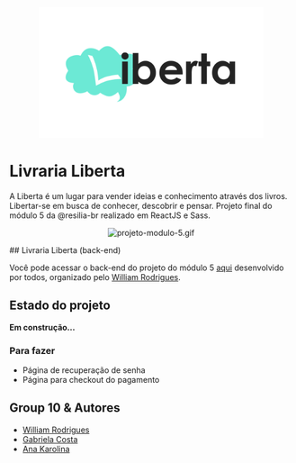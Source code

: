 <p align="center">
  <img src="./public/logo.png" alt="Logo da livraria Liberta" width="400px">
</p>

# Livraria Liberta

A Liberta é um lugar para vender ideias e conhecimento através dos livros. Libertar-se em busca de conhecer, descobrir e pensar. Projeto final do módulo 5 da @resilia-br realizado em ReactJS e Sass.

<p align="center">
<img src="./projeto-modulo-5.gif" alt="projeto-modulo-5.gif">
</p>
## Livraria Liberta (back-end)

Você pode acessar o back-end do projeto do módulo 5 [aqui](https://github.com/willy-r/livraria-liberta-api) desenvolvido por todos, organizado pelo [William Rodrigues](https://github.com/willy-r).


## Estado do projeto

**Em construção...**

### Para fazer

- Página de recuperação de senha
- Página para checkout do pagamento


## Group 10 & Autores

- [William Rodrigues](https://github.com/willy-r)
- [Gabriela Costa](https://github.com/gabrielaalvescosta)
- [Ana Karolina](https://github.com/kasvrol)
